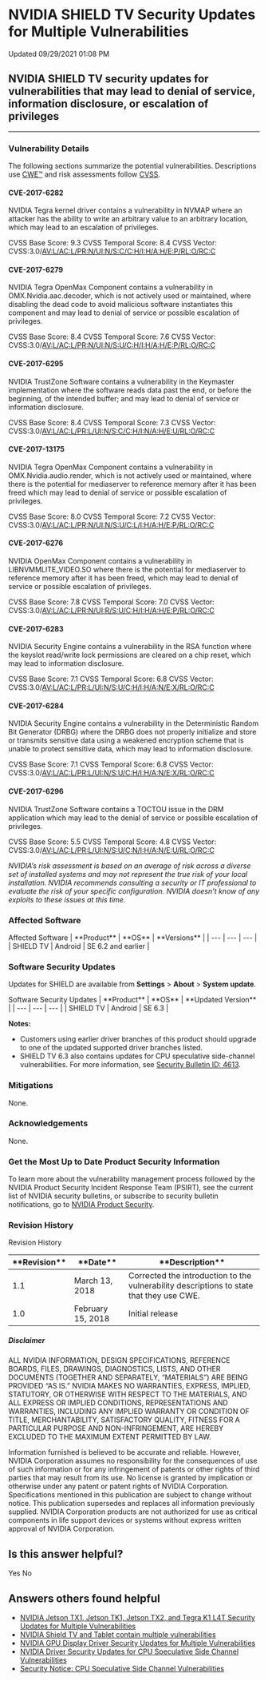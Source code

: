 

 NVIDIA SHIELD TV Security Updates for Multiple Vulnerabilities
=================================================================================




 Updated 09/29/2021 01:08 PM



NVIDIA SHIELD TV security updates for vulnerabilities that may lead to denial of service, information disclosure, or escalation of privileges
---------------------------------------------------------------------------------------------------------------------------------------------

 



---




### Vulnerability Details


The following sections summarize the potential vulnerabilities. Descriptions use [CWE™](https://cwe.mitre.org/) and risk assessments follow [CVSS](https://www.first.org/cvss/user-guide).


#### CVE-2017-6282


NVIDIA Tegra kernel driver contains a vulnerability in NVMAP where an attacker has the ability to write an arbitrary value to an arbitrary location, which may lead to an escalation of privileges.


CVSS Base Score: 9.3 
CVSS Temporal Score: 8.4 
CVSS Vector: CVSS:3.0/[AV:L/AC:L/PR:N/UI:N/S:C/C:H/I:H/A:H/E:P/RL:O/RC:C](https://nvd.nist.gov/vuln-metrics/cvss/v3-calculator?vector=AV:L/AC:L/PR:N/UI:N/S:C/C:H/I:H/A:H/E:P/RL:O/RC:C)


#### CVE-2017-6279


NVIDIA Tegra OpenMax Component contains a vulnerability in OMX.Nvidia.aac.decoder, which is not actively used or maintained, where disabling the dead code to avoid malicious software instantiates this component and may lead to denial of service or possible escalation of privileges.


CVSS Base Score: 8.4 
CVSS Temporal Score: 7.6 
CVSS Vector: CVSS:3.0/[AV:L/AC:L/PR:N/UI:N/S:U/C:H/I:H/A:H/E:P/RL:O/RC:C](https://nvd.nist.gov/vuln-metrics/cvss/v3-calculator?vector=AV:L/AC:L/PR:N/UI:N/S:U/C:H/I:H/A:H/E:P/RL:O/RC:C)


#### CVE-2017-6295


NVIDIA TrustZone Software contains a vulnerability in the Keymaster implementation where the software reads data past the end, or before the beginning, of the intended buffer; and may lead to denial of service or information disclosure.


CVSS Base Score: 8.4 
CVSS Temporal Score: 7.3 
CVSS Vector: CVSS:3.0/[AV:L/AC:L/PR:L/UI:N/S:C/C:H/I:N/A:H/E:U/RL:O/RC:C](https://nvd.nist.gov/vuln-metrics/cvss/v3-calculator?vector=AV:L/AC:L/PR:L/UI:N/S:C/C:H/I:N/A:H/E:U/RL:O/RC:C)


#### CVE-2017-13175


NVIDIA Tegra OpenMax Component contains a vulnerability in OMX.Nvidia.audio.render, which is not actively used or maintained, where there is the potential for mediaserver to reference memory after it has been freed which may lead to denial of service or possible escalation of privileges.


CVSS Base Score: 8.0 
CVSS Temporal Score: 7.2 
CVSS Vector: CVSS:3.0/[AV:L/AC:L/PR:N/UI:N/S:U/C:L/I:H/A:H/E:P/RL:O/RC:C](https://nvd.nist.gov/vuln-metrics/cvss/v3-calculator?vector=AV:L/AC:L/PR:N/UI:N/S:U/C:L/I:H/A:H/E:P/RL:O/RC:C)


#### CVE-2017-6276


NVIDIA OpenMax Component contains a vulnerability in LIBNVMMLITE\_VIDEO.SO where there is the potential for mediaserver to reference memory after it has been freed, which may lead to denial of service or possible escalation of privileges.


CVSS Base Score: 7.8 
CVSS Temporal Score: 7.0 
CVSS Vector: CVSS:3.0/[AV:L/AC:L/PR:N/UI:R/S:U/C:H/I:H/A:H/E:P/RL:O/RC:C](https://nvd.nist.gov/vuln-metrics/cvss/v3-calculator?vector=AV:L/AC:L/PR:N/UI:R/S:U/C:H/I:H/A:H/E:P/RL:O/RC:C)


#### CVE-2017-6283


NVIDIA Security Engine contains a vulnerability in the RSA function where the keyslot read/write lock permissions are cleared on a chip reset, which may lead to information disclosure.


CVSS Base Score: 7.1 
CVSS Temporal Score: 6.8 
CVSS Vector: CVSS:3.0/[AV:L/AC:L/PR:L/UI:N/S:U/C:H/I:H/A:N/E:X/RL:O/RC:C](https://nvd.nist.gov/vuln-metrics/cvss/v3-calculator?vector=AV:L/AC:L/PR:L/UI:N/S:U/C:H/I:H/A:N/E:X/RL:O/RC:C)


#### CVE-2017-6284


NVIDIA Security Engine contains a vulnerability in the Deterministic Random Bit Generator (DRBG) where the DRBG does not properly initialize and store or transmits sensitive data using a weakened encryption scheme that is unable to protect sensitive data, which may lead to information disclosure.


CVSS Base Score: 7.1 
CVSS Temporal Score: 6.8 
CVSS Vector: CVSS:3.0/[AV:L/AC:L/PR:L/UI:N/S:U/C:H/I:H/A:N/E:X/RL:O/RC:C](https://nvd.nist.gov/vuln-metrics/cvss/v3-calculator?vector=AV:L/AC:L/PR:L/UI:N/S:U/C:H/I:H/A:N/E:X/RL:O/RC:C)


#### CVE-2017-6296


NVIDIA TrustZone Software contains a TOCTOU issue in the DRM application which may lead to the denial of service or possible escalation of privileges.


CVSS Base Score: 5.5 
CVSS Temporal Score: 4.8 
CVSS Vector: CVSS:3.0/[AV:L/AC:L/PR:L/UI:N/S:U/C:N/I:H/A:N/E:U/RL:O/RC:C](https://nvd.nist.gov/vuln-metrics/cvss/v3-calculator?vector=AV:L/AC:L/PR:L/UI:N/S:U/C:N/I:H/A:N/E:U/RL:O/RC:C)


*NVIDIA’s risk assessment is based on an average of risk across a diverse set of installed systems and may not represent the true risk of your local installation. NVIDIA recommends consulting a security or IT professional to evaluate the risk of your specific configuration. NVIDIA doesn’t know of any exploits to these issues at this time.*


### Affected Software




Affected Software
| \*\*Product\*\* | \*\*OS\*\* | \*\*Versions\*\* |
| --- | --- | --- |
| SHIELD TV | Android | SE 6.2 and earlier |


### Software Security Updates


Updates for SHIELD are available from **Settings** > **About** > **System update**.




Software Security Updates
| \*\*Product\*\* | \*\*OS\*\* | \*\*Updated Version\*\* |
| --- | --- | --- |
| SHIELD TV | Android | SE 6.3 |


**Notes:**


* Customers using earlier driver branches of this product should upgrade to one of the updated supported driver branches listed.
* SHIELD TV 6.3 also contains updates for CPU speculative side-channel vulnerabilities. For more information, see [Security Bulletin ID: 4613](http://nvidia.custhelp.com/app/answers/detail/a_id/4613).


### Mitigations


None.


### Acknowledgements


None.


### Get the Most Up to Date Product Security Information


To learn more about the vulnerability management process followed by the NVIDIA Product Security Incident Response Team (PSIRT), see the current list of NVIDIA security bulletins, or subscribe to security bulletin notifications, go to [NVIDIA Product Security](http://www.nvidia.com/product-security).


### Revision History




Revision History




| \*\*Revision\*\* | \*\*Date\*\* | \*\*Description\*\* |
| --- | --- | --- |
| 1.1 | March 13, 2018 | Corrected the introduction to the vulnerability descriptions to state that they use CWE. |
| 1.0 | February 15, 2018 | Initial release |


##### Disclaimer


ALL NVIDIA INFORMATION, DESIGN SPECIFICATIONS, REFERENCE BOARDS, FILES, DRAWINGS, DIAGNOSTICS, LISTS, AND OTHER DOCUMENTS (TOGETHER AND SEPARATELY, “MATERIALS”) ARE BEING PROVIDED “AS IS.” NVIDIA MAKES NO WARRANTIES, EXPRESS, IMPLIED, STATUTORY, OR OTHERWISE WITH RESPECT TO THE MATERIALS, AND ALL EXPRESS OR IMPLIED CONDITIONS, REPRESENTATIONS AND WARRANTIES, INCLUDING ANY IMPLIED WARRANTY OR CONDITION OF TITLE, MERCHANTABILITY, SATISFACTORY QUALITY, FITNESS FOR A PARTICULAR PURPOSE AND NON-INFRINGEMENT, ARE HEREBY EXCLUDED TO THE MAXIMUM EXTENT PERMITTED BY LAW.


Information furnished is believed to be accurate and reliable. However, NVIDIA Corporation assumes no responsibility for the consequences of use of such information or for any infringement of patents or other rights of third parties that may result from its use. No license is granted by implication or otherwise under any patent or patent rights of NVIDIA Corporation. Specifications mentioned in this publication are subject to change without notice. This publication supersedes and replaces all information previously supplied. NVIDIA Corporation products are not authorized for use as critical components in life support devices or systems without express written approval of NVIDIA Corporation.










Is this answer helpful?
-----------------------



Yes
No







Answers others found helpful
----------------------------


* [ NVIDIA Jetson TX1, Jetson TK1, Jetson TX2, and Tegra K1 L4T Security Updates for Multiple Vulnerabilities](/app/answers/detail/a_id/4635/related/1)
* [ NVIDIA Shield TV and Tablet contain multiple vulnerabilities](/app/answers/detail/a_id/4548/related/1)
* [ NVIDIA GPU Display Driver Security Updates for Multiple Vulnerabilities](/app/answers/detail/a_id/4649/related/1)
* [ NVIDIA Driver Security Updates for CPU Speculative Side Channel Vulnerabilities](/app/answers/detail/a_id/4611/related/1)
* [Security Notice: CPU Speculative Side Channel Vulnerabilities](/app/answers/detail/a_id/4609/related/1)








